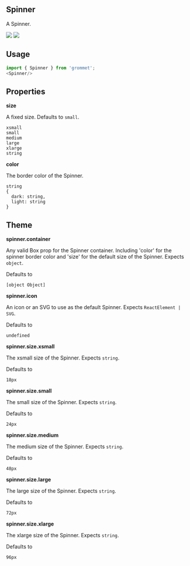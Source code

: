 ## Spinner
A Spinner.

[![](https://cdn-images-1.medium.com/fit/c/120/120/1*TD1P0HtIH9zF0UEH28zYtw.png)](https://storybook.grommet.io/?selectedKind=Utilities-Spinner&full=0&stories=1&panelRight=0) [![](https://codesandbox.io/static/img/play-codesandbox.svg)](https://codesandbox.io/s/github/grommet/grommet-sandbox?initialpath=/spinner&module=%2Fsrc%2FSpinner.js)
## Usage

```javascript
import { Spinner } from 'grommet';
<Spinner/>
```

## Properties

**size**

A fixed size. Defaults to `small`.

```
xsmall
small
medium
large
xlarge
string
```

**color**

The border color of the Spinner.

```
string
{
  dark: string,
  light: string
}
```
  
## Theme
  
**spinner.container**

Any valid Box prop for the Spinner container. 
    Including 'color' for the spinner border color and 'size' for the default 
    size of the Spinner. Expects `object`.

Defaults to

```
[object Object]
```

**spinner.icon**

An icon or an SVG to use as the default Spinner. Expects `ReactElement | SVG`.

Defaults to

```
undefined
```

**spinner.size.xsmall**

The xsmall size of the Spinner. Expects `string`.

Defaults to

```
18px
```

**spinner.size.small**

The small size of the Spinner. Expects `string`.

Defaults to

```
24px
```

**spinner.size.medium**

The medium size of the Spinner. Expects `string`.

Defaults to

```
48px
```

**spinner.size.large**

The large size of the Spinner. Expects `string`.

Defaults to

```
72px
```

**spinner.size.xlarge**

The xlarge size of the Spinner. Expects `string`.

Defaults to

```
96px
```
